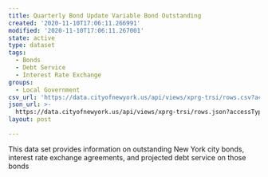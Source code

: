 ```yaml
---
title: Quarterly Bond Update Variable Bond Outstanding
created: '2020-11-10T17:06:11.266991'
modified: '2020-11-10T17:06:11.267001'
state: active
type: dataset
tags:
  - Bonds
  - Debt Service
  - Interest Rate Exchange
groups:
  - Local Government
csv_url: 'https://data.cityofnewyork.us/api/views/xprg-trsi/rows.csv?accessType=DOWNLOAD'
json_url: >-
  https://data.cityofnewyork.us/api/views/xprg-trsi/rows.json?accessType=DOWNLOAD
layout: post

---
```

This data set provides information on outstanding New York city bonds, interest rate exchange agreements, and projected debt service on those bonds
